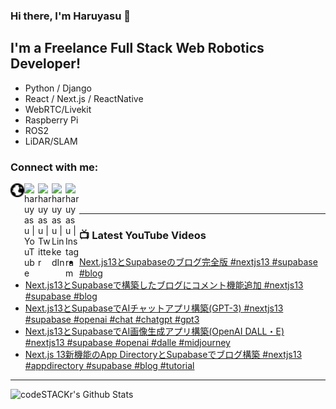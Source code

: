 ### Hi there, I'm Haruyasu 👋

## I'm a Freelance Full Stack Web Robotics Developer!
- Python / Django
- React / Next.js / ReactNative
- WebRTC/Livekit
- Raspberry Pi
- ROS2
- LiDAR/SLAM

### Connect with me:

[<img align="left" alt="harusoft.net" width="22px" src="https://raw.githubusercontent.com/iconic/open-iconic/master/svg/globe.svg" />][website]
[<img align="left" alt="haruyasu | YouTube" width="22px" src="https://cdn.jsdelivr.net/npm/simple-icons@v3/icons/youtube.svg" />][youtube]
[<img align="left" alt="haruyasu | Twitter" width="22px" src="https://cdn.jsdelivr.net/npm/simple-icons@v3/icons/twitter.svg" />][twitter]
[<img align="left" alt="haruyasu | LinkedIn" width="22px" src="https://cdn.jsdelivr.net/npm/simple-icons@v3/icons/linkedin.svg" />][linkedin]
[<img align="left" alt="haruyasu | Instagram" width="22px" src="https://cdn.jsdelivr.net/npm/simple-icons@v3/icons/instagram.svg" />][instagram]

<br />
<br />

---

### 📺 Latest YouTube Videos
<!-- YOUTUBE:START -->
- [Next.js13とSupabaseのブログ完全版 #nextjs13 #supabase #blog](https://www.youtube.com/watch?v=0GjUAiRMnU4)
- [Next.js13とSupabaseで構築したブログにコメント機能追加 #nextjs13 #supabase #blog](https://www.youtube.com/watch?v=aI7T2iOPiSk)
- [Next.js13とSupabaseでAIチャットアプリ構築&lpar;GPT-3&rpar; #nextjs13 #supabase #openai #chat #chatgpt #gpt3](https://www.youtube.com/watch?v=mEfEgh1EFJE)
- [Next.js13とSupabaseでAI画像生成アプリ構築&lpar;OpenAI DALL・E&rpar; #nextjs13 #supabase #openai #dalle #midjourney](https://www.youtube.com/watch?v=G6zKGx5s8gI)
- [Next.js 13新機能のApp DirectoryとSupabaseでブログ構築 #nextjs13 #appdirectory #supabase #blog #tutorial](https://www.youtube.com/watch?v=nQ7lKzI6RlE)
<!-- YOUTUBE:END -->

---

<img align="left" alt="codeSTACKr's Github Stats" src="https://github-readme-stats.vercel.app/api?username=haruyasu&show_icons=true&hide_border=true" />

[website]: https://harusoft.net/
[twitter]: https://twitter.com/hathle
[youtube]: https://www.youtube.com/channel/UCjpXqPZM1UPJoiyNVUTixqQ/
[instagram]: https://www.instagram.com/hathle/
[linkedin]: https://www.linkedin.com/in/haruyasu/
